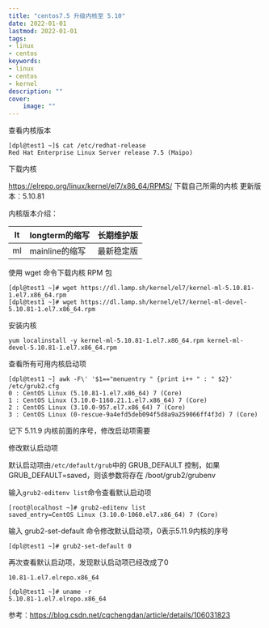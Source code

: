 ```yaml
---
title: "centos7.5 升级内核至 5.10" 
date: 2022-01-01
lastmod: 2022-01-01
tags: 
- linux
- centos
keywords:
- linux
- centos
- kernel
description: "" 
cover:
    image: "" 
---
```

查看内核版本

```
[dpl@test1 ~]$ cat /etc/redhat-release 
Red Hat Enterprise Linux Server release 7.5 (Maipo)
```

下载内核

https://elrepo.org/linux/kernel/el7/x86_64/RPMS/ 下载自己所需的内核
更新版本：5.10.81

内核版本介绍：


| lt   | longterm的缩写 | 长期维护版 |
| ---- | -------------- | ---------- |
| ml | mainline的缩写 | 最新稳定版 |


使用 wget 命令下载内核 RPM 包

```
[dpl@test1 ~]# wget https://dl.lamp.sh/kernel/el7/kernel-ml-5.10.81-1.el7.x86_64.rpm
[dpl@test1 ~]# wget https://dl.lamp.sh/kernel/el7/kernel-ml-devel-5.10.81-1.el7.x86_64.rpm
```

安装内核

```
yum localinstall -y kernel-ml-5.10.81-1.el7.x86_64.rpm kernel-ml-devel-5.10.81-1.el7.x86_64.rpm
```

查看所有可用内核启动项

```
[dpl@test1 ~] awk -F\' '$1=="menuentry " {print i++ " : " $2}' /etc/grub2.cfg
0 : CentOS Linux (5.10.81-1.el7.x86_64) 7 (Core)
1 : CentOS Linux (3.10.0-1160.21.1.el7.x86_64) 7 (Core)
2 : CentOS Linux (3.10.0-957.el7.x86_64) 7 (Core)
3 : CentOS Linux (0-rescue-9a4efd5deb094f5d8a9a259066ff4f3d) 7 (Core)
```

记下 5.11.9 内核前面的序号，修改启动项需要

修改默认启动项

默认启动项由`/etc/default/grub`中的 GRUB_DEFAULT 控制，如果 GRUB_DEFAULT=saved，则该参数将存在 /boot/grub2/grubenv

输入`grub2-editenv list`命令查看默认启动项

```
[root@localhost ~]# grub2-editenv list
saved_entry=CentOS Linux (3.10.0-1060.el7.x86_64) 7 (Core)
```

输入 grub2-set-default 命令修改默认启动项，0表示5.11.9内核的序号

```
[dpl@test1 ~]# grub2-set-default 0
```

再次查看默认启动项，发现默认启动项已经改成了0

```
10.81-1.el7.elrepo.x86_64

[dpl@test1 ~]# uname -r
5.10.81-1.el7.elrepo.x86_64
```


参考：https://blog.csdn.net/cqchengdan/article/details/106031823


